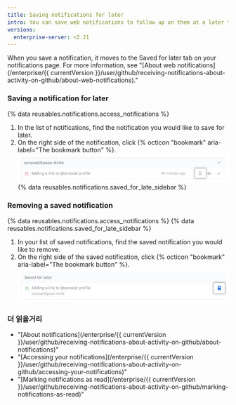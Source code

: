 ```yaml
---
title: Saving notifications for later
intro: You can save web notifications to follow up on them at a later time.
versions:
  enterprise-server: <2.21
---
```


When you save a notification, it moves to the Saved for later tab on your notifications page. For more information, see "[About web notifications](/enterprise/{{ currentVersion }}/user/github/receiving-notifications-about-activity-on-github/about-web-notifications)."

### Saving a notification for later

{% data reusables.notifications.access_notifications %}
1. In the list of notifications, find the notification you would like to save for later.
1. On the right side of the notification, click
{% octicon "bookmark" aria-label="The bookmark button" %}.
![Button to save a notification](/assets/images/help/notifications/save_notification.png)
{% data reusables.notifications.saved_for_late_sidebar %}

### Removing a saved notification

{% data reusables.notifications.access_notifications %}
{% data reusables.notifications.saved_for_late_sidebar %}
1. In your list of saved notifications, find the saved notification you would like to remove.
1. On the right side of the saved notification, click {% octicon "bookmark" aria-label="The bookmark button" %}. ![Button to remove saved notification](/assets/images/help/notifications/remove-saved-notification.png)

### 더 읽을거리

- "[About notifications](/enterprise/{{ currentVersion }}/user/github/receiving-notifications-about-activity-on-github/about-notifications)"
- "[Accessing your notifications](/enterprise/{{ currentVersion }}/user/github/receiving-notifications-about-activity-on-github/accessing-your-notifications)"
- "[Marking notifications as read](/enterprise/{{ currentVersion }}/user/github/receiving-notifications-about-activity-on-github/marking-notifications-as-read)"
